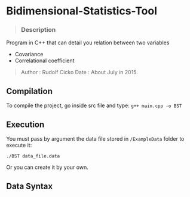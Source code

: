 # Bidimensional-Statistics-Tool
> ### Description
  Program in C++ that can detail you relation between two variables
*	Covariance
*	Correlational coefficient


> Author : Rudolf Cicko
> Date : About July in 2015.


## Compilation

To compile the project, go inside src file and type:
`g++ main.cpp -o BST`


## Execution

You must pass by argument the data file stored in `/ExampleData` folder  to execute it:

`./BST data_file.data`

Or you can create it by your own.

## Data Syntax




